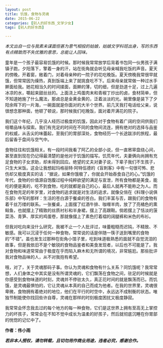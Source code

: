 ```yaml
---
layout: post
title: 饥饿，食物与灵魂
date: 2015-06-22
categories: [别人的好东西_文学少女]
tags: [别人的好东西]

---
```


_本文出自一位与我素未谋面但甚为意气相投的姑娘，姑娘文学科班出身，写的东西有点精致而不失优雅的意思，总能让人回味。_

童年是一个孩子最容易饥饿的时候。那时候我常常放学后背着书包同一伙男孩子满镇子跑，夕阳落下，擎着一身的汗，站在街角就会听见母亲喊我吃饭的声音。夏天的傍晚，开着窗，敞着门，对着母亲种的一院子的花吃晚饭。夏天傍晚我常很早就饿，但常常因为燥热，真到饭端上来了就挑食吃不下。后来母亲就常做一种过水手擀面给我。她花相当久的时间揉面，面擀的薄，切的细，但是劲道十足，过上几遍冰凉的水，嚼起来甜丝丝的。上面浇上鸡蛋肉末和青椒丁炒出的卤，食材简单，但不知道她施了什么魔法，那卤总是金黄金黄的，泛着淡淡的光。碗里像是装下了夕阳余晖下的一片海，一碗面就是你面对的大半个世界。前几天我打电话给父亲，说很想念那种面，他顿了顿说，那时候我们吃晚饭，面对着开满花的院子。

我们这个年纪，几乎没人经历过极度的饥饿，因此对于食物有着广阔的空间供我们咀嚼品味与探索。我们有充足的时间在不同的食物间流连，拥有绝对的选择与品鉴的权威，从舌尖的味蕾起，至我们的胃部深处，食物经历一个长途跋涉的旅程，最后留香于盘间与空气中。

食物往往和饥饿相关。有一段时间我看了阿乙的全部小说，但一直窸窣盘绕心间，甚至直到现在仍记得最清楚的是他对于饥饿的描写。饥荒年代，夫妻俩向尚拥有充足食物的子女求助，却未得到回应。绝望的丈夫对妻子说，下辈子我们不生孩子，只生大米饭。这会让我想起玛格丽特·阿特伍德的《盲刺客》中有一句很可怖、悲伤却又极度真实的话：“据说，如果你饿极了，你就会开始吞食自己的心。”饥饿的年代，食物的价值源自饱腹过程中纯粹欲望的满足与宣泄，所有食物都是美食，能吃的便是美的，吃不到食物，吃的就都是自己的心，最后人就再不能称之为人。而在食物充足的年岁里，对食物的追求就是对生活的追求，就像殳俏在《料理小说俱乐部》中写的那样：生活的苍白源于餐桌的苍白。我们丰富与否，跟我们的食物有着千丝万缕的联系。一张餐桌，上面摆了红酒牛排、咖喱羊肉，放了了亮橘色的熏鲑鱼，也就摆上了精致的丝质衬衫和半身裙，摆上了高跟鞋。倘若摆上了恬淡的菠菜汤、青笋、厚实的鸡蛋卷，那就像摆上了素色打着褶的阔腿裤和米色的布衫。

但我对吃向来没什么研究，我被不止一个人批评过，味蕾粗糙而迟钝，不精致、不敏感。我可以沉浸于任何一种食物，常常说的话是伴随一筷子送到嘴里的食物的“不错”。虽也发生过那种在街角小馆子里，吃到味道极熟悉的面就不自觉流泪的故事，但是我依旧不是个敏锐的食物品鉴者和美食发现者，以后也不可能是了。我对食物和味道常常由于极度在乎而陷入麻木和无所谓的境况，非常尴尬。那些批评我对食物品味的人，从不对我抱有希望。

哦，对了，关于灵魂那码子事。你认为灵魂和食物有什么关系？同饥饿呢？我常常想，人们身体之中其实是没有所谓灵魂的，它们飘荡在食物之间，驻足的时候就是你感受到食物味道的时刻，灵魂并不停驻太久，真正花时间的就是飘荡而已。而饥饿，是灵魂最惧怕的，它让灵魂从本真的自己而成为他者。在我的世界里，灵魂很卑微，食物拥有着绝对的地位，他们在平行的时空中，永远达不成制衡的状态。唯独节制能使你找回些许自尊，灵魂在那样的时刻极度困扰又极度静寂。

我常常会怀念我去过的每个地方的每一种食物，它们是这世界上拥有至高无上掌控力的坏孩子，常常会在不知不觉中成长为温柔的好孩子，然后就彻底沉睡在你胃部的恍惚的记忆中了。


**作者：佟小雨**

**_若非本人授权，请勿转载，且切勿用作商业用途，违者必究，感谢合作。_**